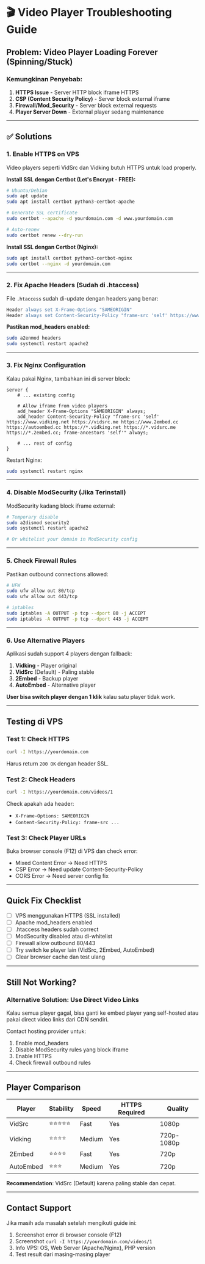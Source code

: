 # 🎬 Video Player Troubleshooting Guide

## Problem: Video Player Loading Forever (Spinning/Stuck)

### Kemungkinan Penyebab:

1. **HTTPS Issue** - Server HTTP block iframe HTTPS
2. **CSP (Content Security Policy)** - Server block external iframe
3. **Firewall/Mod_Security** - Server block external requests
4. **Player Server Down** - External player sedang maintenance

---

## ✅ Solutions

### 1. Enable HTTPS on VPS
Video players seperti VidSrc dan Vidking butuh HTTPS untuk load properly.

**Install SSL dengan Certbot (Let's Encrypt - FREE):**
```bash
# Ubuntu/Debian
sudo apt update
sudo apt install certbot python3-certbot-apache

# Generate SSL certificate
sudo certbot --apache -d yourdomain.com -d www.yourdomain.com

# Auto-renew
sudo certbot renew --dry-run
```

**Install SSL dengan Certbot (Nginx):**
```bash
sudo apt install certbot python3-certbot-nginx
sudo certbot --nginx -d yourdomain.com
```

---

### 2. Fix Apache Headers (Sudah di .htaccess)
File `.htaccess` sudah di-update dengan headers yang benar:
```apache
Header always set X-Frame-Options "SAMEORIGIN"
Header always set Content-Security-Policy "frame-src 'self' https://www.vidking.net https://vidsrc.me https://www.2embed.cc https://*.vidking.net https://*.vidsrc.me https://*.2embed.cc; frame-ancestors 'self'"
```

**Pastikan mod_headers enabled:**
```bash
sudo a2enmod headers
sudo systemctl restart apache2
```

---

### 3. Fix Nginx Configuration
Kalau pakai Nginx, tambahkan ini di server block:

```nginx
server {
    # ... existing config

    # Allow iframe from video players
    add_header X-Frame-Options "SAMEORIGIN" always;
    add_header Content-Security-Policy "frame-src 'self' https://www.vidking.net https://vidsrc.me https://www.2embed.cc https://autoembed.cc https://*.vidking.net https://*.vidsrc.me https://*.2embed.cc; frame-ancestors 'self'" always;

    # ... rest of config
}
```

Restart Nginx:
```bash
sudo systemctl restart nginx
```

---

### 4. Disable ModSecurity (Jika Terinstall)
ModSecurity kadang block iframe external:

```bash
# Temporary disable
sudo a2dismod security2
sudo systemctl restart apache2

# Or whitelist your domain in ModSecurity config
```

---

### 5. Check Firewall Rules
Pastikan outbound connections allowed:

```bash
# UFW
sudo ufw allow out 80/tcp
sudo ufw allow out 443/tcp

# iptables
sudo iptables -A OUTPUT -p tcp --dport 80 -j ACCEPT
sudo iptables -A OUTPUT -p tcp --dport 443 -j ACCEPT
```

---

### 6. Use Alternative Players
Aplikasi sudah support 4 players dengan fallback:

1. **Vidking** - Player original
2. **VidSrc** (Default) - Paling stable
3. **2Embed** - Backup player
4. **AutoEmbed** - Alternative player

**User bisa switch player dengan 1 klik** kalau satu player tidak work.

---

## Testing di VPS

### Test 1: Check HTTPS
```bash
curl -I https://yourdomain.com
```
Harus return `200 OK` dengan header SSL.

### Test 2: Check Headers
```bash
curl -I https://yourdomain.com/videos/1
```
Check apakah ada header:
- `X-Frame-Options: SAMEORIGIN`
- `Content-Security-Policy: frame-src ...`

### Test 3: Check Player URLs
Buka browser console (F12) di VPS dan check error:
- Mixed Content Error → Need HTTPS
- CSP Error → Need update Content-Security-Policy
- CORS Error → Need server config fix

---

## Quick Fix Checklist

- [ ] VPS menggunakan HTTPS (SSL installed)
- [ ] Apache mod_headers enabled
- [ ] .htaccess headers sudah correct
- [ ] ModSecurity disabled atau di-whitelist
- [ ] Firewall allow outbound 80/443
- [ ] Try switch ke player lain (VidSrc, 2Embed, AutoEmbed)
- [ ] Clear browser cache dan test ulang

---

## Still Not Working?

### Alternative Solution: Use Direct Video Links
Kalau semua player gagal, bisa ganti ke embed player yang self-hosted atau pakai direct video links dari CDN sendiri.

Contact hosting provider untuk:
1. Enable mod_headers
2. Disable ModSecurity rules yang block iframe
3. Enable HTTPS
4. Check firewall outbound rules

---

## Player Comparison

| Player | Stability | Speed | HTTPS Required | Quality |
|--------|-----------|-------|----------------|---------|
| VidSrc | ⭐⭐⭐⭐⭐ | Fast | Yes | 1080p |
| Vidking | ⭐⭐⭐⭐ | Medium | Yes | 720p-1080p |
| 2Embed | ⭐⭐⭐⭐ | Fast | Yes | 720p |
| AutoEmbed | ⭐⭐⭐ | Medium | Yes | 720p |

**Recommendation**: VidSrc (Default) karena paling stable dan cepat.

---

## Contact Support

Jika masih ada masalah setelah mengikuti guide ini:
1. Screenshot error di browser console (F12)
2. Screenshot `curl -I https://yourdomain.com/videos/1`
3. Info VPS: OS, Web Server (Apache/Nginx), PHP version
4. Test result dari masing-masing player
